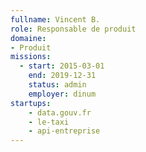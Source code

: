 ```yaml
---
fullname: Vincent B.
role: Responsable de produit
domaine:
- Produit
missions:
  - start: 2015-03-01
    end: 2019-12-31
    status: admin
    employer: dinum
startups:
    - data.gouv.fr
    - le-taxi
    - api-entreprise
---
```

